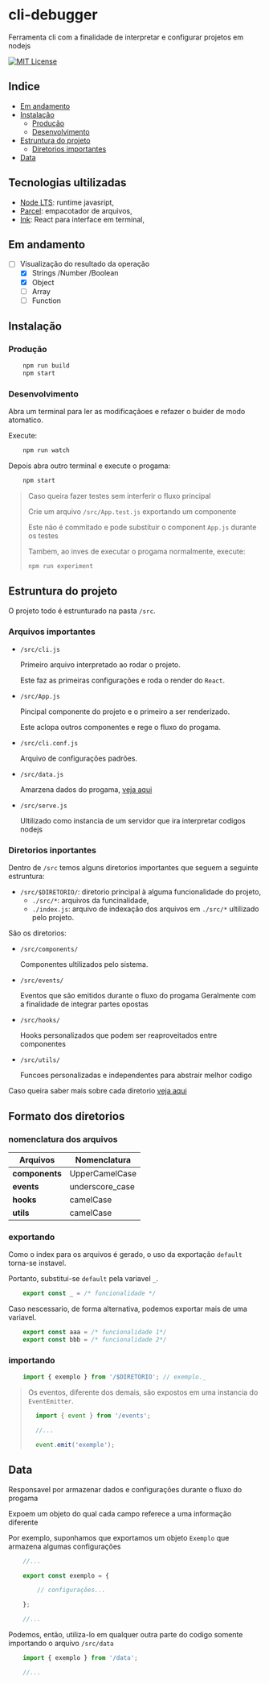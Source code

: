 # cli-debugger

Ferramenta cli com a finalidade de interpretar e configurar projetos em nodejs

[![MIT License](https://img.shields.io/badge/License-MIT-blue.svg)](https://choosealicense.com/licenses/mit/)

## Indice

- [Em andamento](#em-andamento)
- [Instalação](#instalação)
  - [Produção](#produção)
  - [Desenvolvimento](#desenvolvimento)
- [Estruntura do projeto](#estruntura-do-projeto)
  - [Diretorios importantes](#diretorios-inportantes)
- [Data](#data)

## Tecnologias ultilizadas

- [Node LTS](https://nodejs.org/en): runtime javasript,
- [Parcel](https://parceljs.org): empacotador de arquivos,
- [Ink](https://github.com/vadimdemedes/ink#readme): React para interface em terminal,

## Em andamento

- [ ] Visualização do resultado da operação
  - [x] Strings /Number /Boolean
  - [x] Object
  - [ ] Array
  - [ ] Function

## Instalação

### Produção

```bash
    npm run build
    npm start
```

### Desenvolvimento

Abra um terminal para ler as modificaçãoes e refazer o buider de modo atomatico.

Execute:

```bash
    npm run watch
```

Depois abra outro terminal e execute o progama:

```bash
    npm start
```

>Caso queira fazer testes sem interferir o fluxo principal
>
>Crie um arquivo `/src/App.test.js` exportando um componente
>
>Este não é commitado e pode substituir o component `App.js` durante os testes
>
>Tambem, ao inves de executar o progama normalmente, execute:
>
>```bash
> npm run experiment
>```

## Estruntura do projeto

O projeto todo é estrunturado na pasta `/src`.

### Arquivos importantes

- `/src/cli.js`

    Primeiro arquivo interpretado ao rodar o projeto.

    Este faz as primeiras configurações e roda o render do `React`.

- `/src/App.js`

    Pincipal componente do projeto e o primeiro a ser renderizado.

    Este aclopa outros componentes e rege o fluxo do progama.

- `/src/cli.conf.js`

    Arquivo de configurações padrões.

- `/src/data.js`

    Amarzena dados do progama, [veja aqui](#data)

- `/src/serve.js`

    Ultilizado como instancia de um servidor que ira interpretar codigos nodejs

### Diretorios inportantes

Dentro de `/src` temos alguns diretorios importantes que seguem a seguinte estruntura:

- `/src/$DIRETORIO/`: diretorio principal à alguma funcionalidade do projeto,
  - `./src/*`: arquivos da funcinalidade,
  - `./index.js`: arquivo de indexação dos arquivos em `./src/*` ultilizado pelo projeto.

São os diretorios:

- `/src/components/`

    Componentes ultilizados pelo sistema.

- `/src/events/`

    Eventos que são emitidos durante o fluxo do progama
    Geralmente com a finalidade de integrar partes opostas

- `/src/hooks/`

    Hooks personalizados que podem ser reaproveitados entre componentes

- `/src/utils/`

    Funcoes personalizadas e independentes para abstrair melhor codigo

Caso queira saber mais sobre cada diretorio [veja aqui](#formato-dos-diretorios)

## Formato dos diretorios

### nomenclatura dos arquivos

| Arquivos       | Nomenclatura    |
|----------------|-----------------|
| **components** | UpperCamelCase  |
| **events**     | underscore_case |
| **hooks**      | camelCase       |
| **utils**      | camelCase       |

### exportando

Como o index para os arquivos é gerado, o uso da exportação `default` torna-se instavel.

Portanto, substitui-se `default` pela variavel `_`.

```javascript
    export const _ = /* funcionalidade */
```

Caso nescessario, de forma alternativa, podemos exportar mais de uma variavel.

```javascript
    export const aaa = /* funcionalidade 1*/
    export const bbb = /* funcionalidade 2*/
```

### importando

```javascript
    import { exemplo } from '/$DIRETORIO'; // exemplo._
```

> Os eventos, diferente dos demais, são expostos em uma instancia do `EventEmitter`.
>
> ```javascript
>   import { event } from '/events';
>
>   //...
>
>   event.emit('exemple');
> ```

## Data

Responsavel por armazenar dados e configurações durante o fluxo do progama

Expoem um objeto do qual cada campo referece a uma informação diferente

Por exemplo, suponhamos que exportamos um objeto `Exemplo` que armazena algumas configurações

```javascript
    //...

    export const exemplo = {

        // configurações...

    };

    //...
```

Podemos, então, utiliza-lo em qualquer outra parte do codigo somente importando o arquivo `/src/data`

```javascript
    import { exemplo } from '/data';

    //...
```
